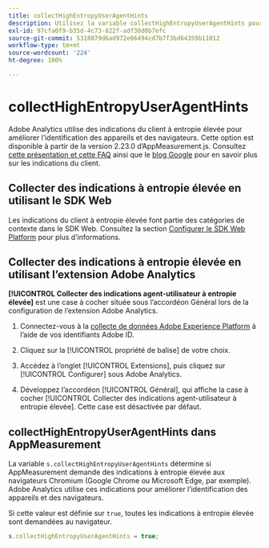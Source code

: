 ```yaml
---
title: collectHighEntropyUserAgentHints
description: Utilisez la variable collectHighEntropyUserAgentHints pour déterminer si Adobe va demander des indications à entropie élevée aux navigateurs Chromium (par exemple, Google Chrome et Microsoft Edge).
exl-id: 97cfa0f9-b35d-4c73-822f-adf30d0b7efc
source-git-commit: 5318079d6ad972e66494cd7b7f3bd64359b11012
workflow-type: tm+mt
source-wordcount: '224'
ht-degree: 100%

---
```


# collectHighEntropyUserAgentHints

Adobe Analytics utilise des indications du client à entropie élevée pour améliorer l’identification des appareils et des navigateurs. Cette option est disponible à partir de la version 2.23.0 d’AppMeasurement.js. Consultez [cette présentation et cette FAQ](/help/technotes/client-hints.md) ainsi que le [blog Google](https://web.dev/user-agent-client-hints/) pour en savoir plus sur les indications du client.

## Collecter des indications à entropie élevée en utilisant le SDK Web

Les indications du client à entropie élevée font partie des catégories de contexte dans le SDK Web. Consultez la section [Configurer le SDK Web Platform](https://experienceleague.adobe.com/docs/experience-platform/edge/fundamentals/configuring-the-sdk.html?lang=fr) pour plus d’informations.

## Collecter des indications à entropie élevée en utilisant l’extension Adobe Analytics

**[!UICONTROL Collecter des indications agent-utilisateur à entropie élevée]** est une case à cocher située sous l’accordéon Général lors de la configuration de l’extension Adobe Analytics.

1. Connectez-vous à la [collecte de données Adobe Experience Platform](https://experience.adobe.com/#/@adobepm/data-collection) à l’aide de vos identifiants Adobe ID.

1. Cliquez sur la [!UICONTROL propriété de balise] de votre choix.

1. Accédez à l’onglet [!UICONTROL Extensions], puis cliquez sur [!UICONTROL Configurer] sous Adobe Analytics.

1. Développez l’accordéon [!UICONTROL Général], qui affiche la case à cocher [!UICONTROL Collecter des indications agent-utilisateur à entropie élevée]. Cette case est désactivée par défaut.

## collectHighEntropyUserAgentHints dans AppMeasurement

La variable `s.collectHighEntropyUserAgentHints` détermine si AppMeasurement demande des indications à entropie élevée aux navigateurs Chromium (Google Chrome ou Microsoft Edge, par exemple). Adobe Analytics utilise ces indications pour améliorer l’identification des appareils et des navigateurs.

Si cette valeur est définie sur `true`, toutes les indications à entropie élevée sont demandées au navigateur.

```js
s.collectHighEntropyUserAgentHints = true;
```
